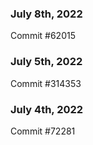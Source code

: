 ### July 8th, 2022

Commit #62015

### July 5th, 2022

Commit #314353


### July 4th, 2022

Commit #72281
